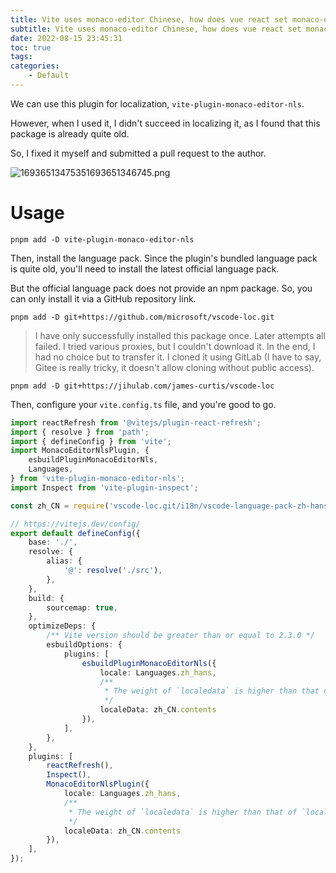 ```yaml
---
title: Vite uses monaco-editor Chinese, how does vue react set monaco-editor Chinese
subtitle: Vite uses monaco-editor Chinese, how does vue react set monaco-editor Chinese
date: 2022-08-15 23:45:31
toc: true
tags: 
categories: 
    - Default
---
```


We can use this plugin for localization, `vite-plugin-monaco-editor-nls`.

However, when I used it, I didn't succeed in localizing it, as I found that this package is already quite old.

So, I fixed it myself and submitted a pull request to the author.

![16936513475351693651346745.png](https://raw.githubusercontent.com/james-curtis/james-curtis.github.io/static/images/16936513475351693651346745.png)

# Usage

```
pnpm add -D vite-plugin-monaco-editor-nls
```

Then, install the language pack. Since the plugin's bundled language pack is quite old, you'll need to install the latest official language pack.

But the official language pack does not provide an npm package. So, you can only install it via a GitHub repository link.

```
pnpm add -D git+https://github.com/microsoft/vscode-loc.git
```

> I have only successfully installed this package once. Later attempts all failed. I tried various proxies, but I couldn't download it. In the end, I had no choice but to transfer it. I cloned it using GitLab (I have to say, Gitee is really tricky, it doesn't allow cloning without public access).

```
pnpm add -D git+https://jihulab.com/james-curtis/vscode-loc
```

Then, configure your `vite.config.ts` file, and you're good to go.

```typescript
import reactRefresh from '@vitejs/plugin-react-refresh';
import { resolve } from 'path';
import { defineConfig } from 'vite';
import MonacoEditorNlsPlugin, {
    esbuildPluginMonacoEditorNls,
    Languages,
} from 'vite-plugin-monaco-editor-nls';
import Inspect from 'vite-plugin-inspect';

const zh_CN = require('vscode-loc.git/i18n/vscode-language-pack-zh-hans/translations/main.i18n.json')

// https://vitejs.dev/config/
export default defineConfig({
    base: './',
    resolve: {
        alias: {
            '@': resolve('./src'),
        },
    },
    build: {
        sourcemap: true,
    },
    optimizeDeps: {
        /** Vite version should be greater than or equal to 2.3.0 */
        esbuildOptions: {
            plugins: [
                esbuildPluginMonacoEditorNls({
                    locale: Languages.zh_hans,
                    /**
                     * The weight of `localedata` is higher than that of `locale`
                     */
                    localeData: zh_CN.contents
                }),
            ],
        },
    },
    plugins: [
        reactRefresh(),
        Inspect(),
        MonacoEditorNlsPlugin({
            locale: Languages.zh_hans,
            /**
             * The weight of `localedata` is higher than that of `locale`
             */
            localeData: zh_CN.contents
        }),
    ],
});
```
